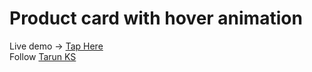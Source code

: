 # Product card with hover animation
Live demo -> <a href="https://guitaruser.github.io/product-card/">Tap Here</a><br>
Follow <a href="https://www.instagram.com/tarun_code.py/"> Tarun KS</a>
